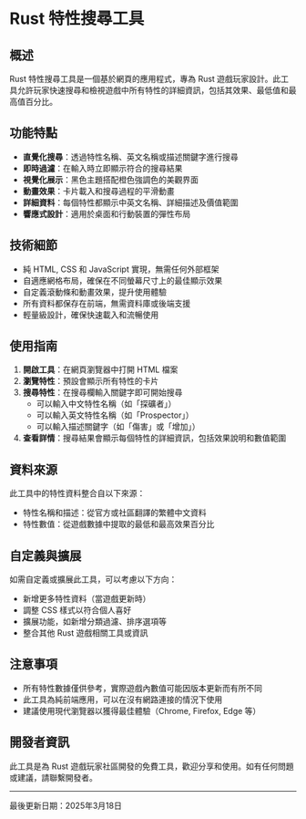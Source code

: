 # Rust 特性搜尋工具

## 概述

Rust 特性搜尋工具是一個基於網頁的應用程式，專為 Rust 遊戲玩家設計。此工具允許玩家快速搜尋和檢視遊戲中所有特性的詳細資訊，包括其效果、最低值和最高值百分比。



## 功能特點

- **直覺化搜尋**：透過特性名稱、英文名稱或描述關鍵字進行搜尋
- **即時過濾**：在輸入時立即顯示符合的搜尋結果
- **視覺化展示**：黑色主題搭配橙色強調色的美觀界面
- **動畫效果**：卡片載入和搜尋過程的平滑動畫
- **詳細資料**：每個特性都顯示中英文名稱、詳細描述及價值範圍
- **響應式設計**：適用於桌面和行動裝置的彈性布局

## 技術細節

- 純 HTML, CSS 和 JavaScript 實現，無需任何外部框架
- 自適應網格布局，確保在不同螢幕尺寸上的最佳顯示效果
- 自定義滾動條和動畫效果，提升使用體驗
- 所有資料都保存在前端，無需資料庫或後端支援
- 輕量級設計，確保快速載入和流暢使用

## 使用指南

1. **開啟工具**：在網頁瀏覽器中打開 HTML 檔案
2. **瀏覽特性**：預設會顯示所有特性的卡片
3. **搜尋特性**：在搜尋欄輸入關鍵字即可開始搜尋
   - 可以輸入中文特性名稱（如「探礦者」）
   - 可以輸入英文特性名稱（如「Prospector」）
   - 可以輸入描述關鍵字（如「傷害」或「增加」）
4. **查看詳情**：搜尋結果會顯示每個特性的詳細資訊，包括效果說明和數值範圍

## 資料來源

此工具中的特性資料整合自以下來源：
- 特性名稱和描述：從官方或社區翻譯的繁體中文資料
- 特性數值：從遊戲數據中提取的最低和最高效果百分比

## 自定義與擴展

如需自定義或擴展此工具，可以考慮以下方向：
- 新增更多特性資料（當遊戲更新時）
- 調整 CSS 樣式以符合個人喜好
- 擴展功能，如新增分類過濾、排序選項等
- 整合其他 Rust 遊戲相關工具或資訊

## 注意事項

- 所有特性數據僅供參考，實際遊戲內數值可能因版本更新而有所不同
- 此工具為純前端應用，可以在沒有網路連接的情況下使用
- 建議使用現代瀏覽器以獲得最佳體驗（Chrome, Firefox, Edge 等）

## 開發者資訊

此工具是為 Rust 遊戲玩家社區開發的免費工具，歡迎分享和使用。如有任何問題或建議，請聯繫開發者。

---

最後更新日期：2025年3月18日
